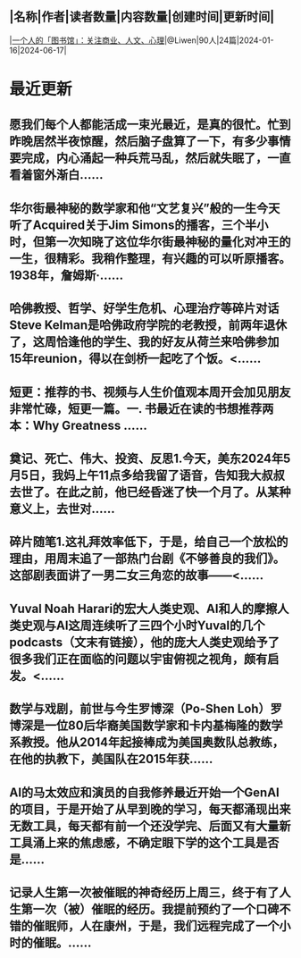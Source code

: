|名称|作者|读者数量|内容数量|创建时间|更新时间|
---
|[一个人的「图书馆」：关注商业、人文、心理](https://xiaobot.net/p/leewen?refer=0b133df9-27dc-423b-8101-639049001c13)|@Liwen|90人|24篇|2024-01-16|2024-06-17|

# 最近更新
## 愿我们每个人都能活成一束光最近，是真的很忙。忙到昨晚居然半夜惊醒，然后脑子盘算了一下，有多少事情要完成，内心涌起一种兵荒马乱，然后就失眠了，一直看着窗外渐白……
## 华尔街最神秘的数学家和他“文艺复兴”般的一生今天听了Acquired关于Jim Simons的播客，三个半小时，但第一次知晓了这位华尔街最神秘的量化对冲王的一生，很精彩。我稍作整理，有兴趣的可以听原播客。1938年，詹姆斯·......
## 哈佛教授、哲学、好学生危机、心理治疗等碎片对话Steve Kelman是哈佛政府学院的老教授，前两年退休了，这周恰逢他的学生、我的好友从荷兰来哈佛参加15年reunion，得以在剑桥一起吃了个饭。<......
## 短更：推荐的书、视频与人生价值观本周开会加见朋友非常忙碌，短更一篇。一. 书最近在读的书想推荐两本：Why Greatness ......
## 奠记、死亡、伟大、投资、反思1.今天，美东2024年5月5日，我妈上午11点多给我留了语音，告知我大叔叔去世了。在此之前，他已经昏迷了快一个月了。从某种意义上，去世对......
## 碎片随笔1.这礼拜效率低下，于是，给自己一个放松的理由，用周末追了一部热门台剧《不够善良的我们》。这部剧表面讲了一男二女三角恋的故事——<......
## Yuval Noah Harari的宏大人类史观、AI和人的摩擦人类史观与AI这周连续听了三四个小时Yuval的几个podcasts（文末有链接），他的庞大人类史观给予了很多我们正在面临的问题以宇宙俯视之视角，颇有启发。<......
## 数学与戏剧，前世与今生罗博深（Po-Shen Loh）罗博深是一位80后华裔美国数学家和卡内基梅隆的数学系教授。他从2014年起接棒成为美国奥数队总教练，在他的执教下，美国队在2015年获......
## AI的马太效应和演员的自我修养最近开始一个GenAI的项目，于是开始了从早到晚的学习，每天都涌现出来无数工具，每天都有前一个还没学完、后面又有大量新工具涌上来的焦虑感，不确定眼下学的这个工具是否是......
## 记录人生第一次被催眠的神奇经历上周三，终于有了人生第一次（被）催眠的经历。我提前预约了一个口碑不错的催眠师，人在康州，于是，我们远程完成了一个小时的催眠。......

